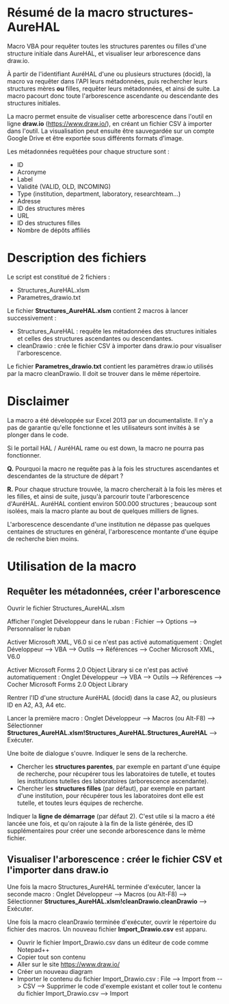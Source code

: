 # Résumé de la macro structures-AureHAL
Macro VBA pour requêter toutes les structures parentes ou filles d'une structure initiale dans AureHAL, et visualiser leur arborescence dans draw.io.

À partir de l'identifiant AuréHAL d'une ou plusieurs structures (docid), la macro va requêter dans l'API leurs métadonnées, puis rechercher leurs structures mères **ou** filles, requêter leurs métadonnées, et ainsi de suite. La macro pacourt donc toute l'arborescence ascendante ou descendante des structures initiales.

La macro permet ensuite de visualiser cette arborescence dans l'outil en ligne **draw.io** (https://www.draw.io/), en créant un fichier CSV à importer dans l'outil. La visualisation peut ensuite être sauvegardée sur un compte Google Drive et être exportée sous différents formats d'image.

Les métadonnées requêtées pour chaque structure sont :
- ID
- Acronyme
- Label
- Validité (VALID, OLD, INCOMING)
- Type (institution, department, laboratory, researchteam...)
- Adresse
- ID des structures mères
- URL
- ID des structures filles
- Nombre de dépôts affiliés

# Description des fichiers
Le script est constitué de 2 fichiers :
- Structures_AureHAL.xlsm
- Parametres_drawio.txt

Le fichier **Structures_AureHAL.xlsm** contient 2 macros à lancer successivement :
- Structures_AureHAL : requête les métadonnées des structures initiales et celles des structures ascendantes ou descendantes.
- cleanDrawio : crée le fichier CSV à importer dans draw.io pour visualiser l'arborescence.

Le fichier **Parametres_drawio.txt** contient les paramètres draw.io utilisés par la macro cleanDrawio. Il doit se trouver dans le même répertoire.

# Disclaimer
La macro a été développée sur Excel 2013 par un documentaliste. Il n'y a pas de garantie qu'elle fonctionne et les utilisateurs sont invités à se plonger dans le code.

Si le portail HAL / AuréHAL rame ou est down, la macro ne pourra pas fonctionner.

**Q.** Pourquoi la macro ne requête pas à la fois les structures ascendantes et descendantes de la structure de départ ?

**R.** Pour chaque structure trouvée, la macro chercherait à la fois les mères et les filles, et ainsi de suite, jusqu'à parcourir toute l'arborescence d'AuréHAL. AuréHAL contient environ 500.000 structures ; beaucoup sont isolées, mais la macro plante au bout de quelques milliers de lignes.

L'arborescence descendante d'une institution ne dépasse pas quelques centaines de structures en général, l'arborescence montante d'une équipe de recherche bien moins.

# Utilisation de la macro
## Requêter les métadonnées, créer l'arborescence
Ouvrir le fichier Structures_AureHAL.xlsm

Afficher l'onglet Développeur dans le ruban : Fichier --> Options --> Personnaliser le ruban

Activer Microsoft XML, V6.0 si ce n'est pas activé automatiquement : Onglet Développeur --> VBA --> Outils --> Références --> Cocher Microsoft XML, V6.0

Activer Microsoft Forms 2.0 Object Library si ce n'est pas activé automatiquement : Onglet Développeur --> VBA --> Outils --> Références --> Cocher Microsoft Forms 2.0 Object Library

Rentrer l'ID d'une structure AuréHAL (docid) dans la case A2, ou plusieurs ID en A2, A3, A4 etc.

Lancer la première macro : Onglet Développeur --> Macros (ou Alt-F8) --> Sélectionner **Structures_AureHAL.xlsm!Structures_AureHAL.Structures_AureHAL** --> Exécuter.

Une boite de dialogue s'ouvre. Indiquer le sens de la recherche.
- Chercher les **structures parentes**, par exemple en partant d'une équipe de recherche, pour récupérer tous les laboratoires de tutelle, et toutes les institutions tutelles des laboratoires (arborescence ascendante).
- Chercher les **structures filles** (par défaut), par exemple en partant d'une institution, pour récupérer tous les laboratoires dont elle est tutelle, et toutes leurs équipes de recherche.

Indiquer la **ligne de démarrage** (par défaut 2). C'est utile si la macro a été lancée une fois, et qu'on rajoute à la fin de la liste générée, des ID supplémentaires pour créer une seconde arborescence dans le même fichier.

## Visualiser l'arborescence : créer le fichier CSV et l'importer dans draw.io
Une fois la macro Structures_AureHAL terminée d'exécuter, lancer la seconde macro :
Onglet Développeur --> Macros (ou Alt-F8) --> Sélectionner **Structures_AureHAL.xlsm!cleanDrawio.cleanDrawio** --> Exécuter.

Une fois la macro cleanDrawio terminée d'exécuter, ouvrir le répertoire du fichier des macros. Un nouveau fichier **Import_Drawio.csv** est apparu.
- Ouvrir le fichier Import_Drawio.csv dans un éditeur de code comme Notepad++
- Copier tout son contenu
- Aller sur le site https://www.draw.io/
- Créer un nouveau diagram
- Importer le contenu du fichier Import_Drawio.csv : File --> Import from --> CSV --> Supprimer le code d'exemple existant et coller tout le contenu du fichier Import_Drawio.csv --> Import
